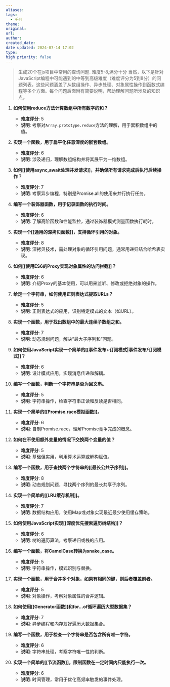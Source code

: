 ```yaml
---
aliases: 
tags:
  - 千问
theme: 
original: 
url: 
author: 
created_date: 
date updated: 2024-07-14 17:02
type: 
high priority: false
---
```

> 生成20个在js项目中常用的查询问题. 难度5-8,满分十分
当然，以下是针对JavaScript编程中可能遇到的中等到高级难度（难度评分为5到8分）的问题列表，这些问题涵盖了从数组操作、异步处理、对象属性操作到函数式编程等多个方面。每个问题后面附有简要说明，帮助理解问题所涉及的知识点。

1. **如何使用reduce方法计算数组中所有数字的和？**  
   - **难度评分**: 5  
   - **说明**: 考察对`Array.prototype.reduce`方法的理解，用于累积数组中的值。

2. **实现一个函数，用于扁平化任意深度的嵌套数组。**  
   - **难度评分**: 6  
   - **说明**: 涉及递归，理解数组结构并将其展平为一维数组。

3. **如何[[使用async,await处理并发请求]]，并确保所有请求完成后执行后续操作？**  
   - **难度评分**: 7  
   - **说明**: 考察异步编程，特别是Promise.all的使用来并行执行任务。

4. **编写一个装饰器函数，用于记录函数的执行时间。**  
   - **难度评分**: 6  
   - **说明**: 了解高阶函数和性能监控，通过装饰器模式测量函数执行耗时。

5. **实现一个[[通用的深拷贝函数]]，支持循环引用的对象。**  
   - **难度评分**: 8  
   - **说明**: 深拷贝技术，需处理对象的循环引用问题，通常用递归结合哈希表实现。

6. **如何[[使用ES6的Proxy实现对象属性的访问拦截]]？**  
   - **难度评分**: 6  
   - **说明**: 介绍Proxy的基本使用，可以用来监听、修改或拒绝对象的操作。

7. **给定一个字符串，如何使用正则表达式提取URLs？**  
   - **难度评分**: 5  
   - **说明**: 正则表达式的应用，识别特定模式的文本（如URL）。

8. **实现一个函数，用于找出数组中的最大连续子数组之和。**  
   - **难度评分**: 7  
   - **说明**: 动态规划问题，解决“最大子序列和”问题。

9. **如何使用JavaScript实现一个简单的[[事件发布+订阅模式|事件发布/订阅模式]]？**  
   - **难度评分**: 6  
   - **说明**: 设计模式应用，实现消息传递和解耦。

10. **编写一个函数，判断一个字符串是否为回文串。**  
    - **难度评分**: 5  
    - **说明**: 字符串操作，检查字符串正读和反读是否相同。

11. **实现一个简单的[[Promise.race模拟函数]]。**  
    - **难度评分**: 6  
    - **说明**: 自制Promise.race，理解Promise竞争完成的概念。

12. **如何在不使用额外变量的情况下交换两个变量的值？**  
    - **难度评分**: 5  
    - **说明**: 基础但实用，利用算术运算或解构赋值。

13. **编写一个函数，用于查找两个字符串的[[最长公共子序列]]。**  
    - **难度评分**: 8  
    - **说明**: 动态规划问题，寻找两个序列的最长共享子序列。

14. **实现一个简单的[[LRU缓存机制]]。**  
    - **难度评分**: 7  
    - **说明**: 数据结构应用，使用Map或对象实现最近最少使用缓存策略。

15. **如何使用JavaScript实现[[深度优先搜索遍历树结构]]？**  
    - **难度评分**: 6  
    - **说明**: 树的遍历算法，考察递归或栈的应用。

16. **编写一个函数，将CamelCase转换为snake_case。**  
    - **难度评分**: 5  
    - **说明**: 字符串操作，模式识别与替换。

17. **实现一个函数，用于合并多个对象，如果有相同的键，则后者覆盖前者。**  
    - **难度评分**: 5  
    - **说明**: 对象操作，考察对象属性的合并逻辑。

18. **如何使用[[Generator函数]]和for...of循环遍历大型数据集？**  
    - **难度评分**: 7  
    - **说明**: 异步编程和内存友好遍历大数据集合。

19. **编写一个函数，用于检查一个字符串是否包含所有唯一字符。**  
    - **难度评分**: 6  
    - **说明**: 字符串处理，考察字符唯一性的判断。

20. **实现一个简单的[[节流函数]]，限制函数在一定时间内只能执行一次。**  
    - **难度评分**: 6  
    - **说明**: 时间管理，常用于优化高频率触发的事件处理。

